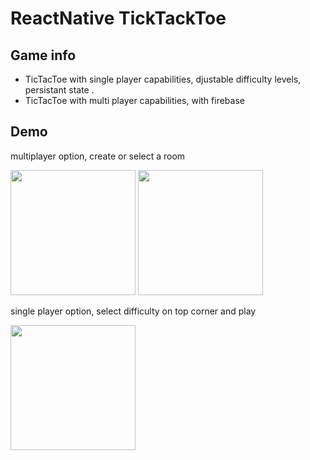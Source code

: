 # ReactNative TickTackToe

## Game info
*  TicTacToe with single player capabilities, djustable difficulty levels, persistant state .
* TicTacToe with multi player capabilities, with firebase


## Demo
multiplayer option, create or select a room 


<img src="https://user-images.githubusercontent.com/80784724/145410368-8644ae22-49e2-41c6-ab88-f8cc9cdb1fbf.jpeg " alt="" width="200" />

<img src="https://user-images.githubusercontent.com/80784724/145410358-8dc04eea-59ad-43e2-b3a5-7333d26dcbba.jpeg" alt=""  width="200" />

single player option, select difficulty on top corner and play

<img src="https://user-images.githubusercontent.com/80784724/145410370-c50c3998-29fb-448a-948c-1f067f173cf4.jpeg" alt=""  width="200" />

